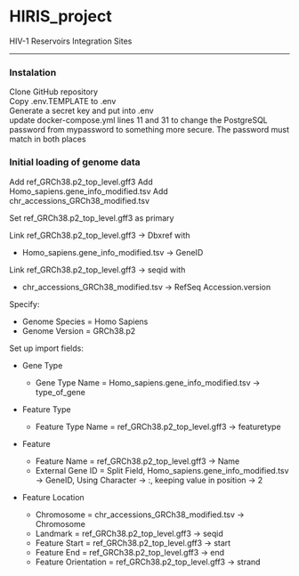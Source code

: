 # HIRIS_project
HIV-1 Reservoirs Integration Sites 

---

### Instalation

Clone GitHub repository  
Copy .env.TEMPLATE to .env  
Generate a secret key and put into .env  
update docker-compose.yml lines 11 and 31 to change the PostgreSQL password from mypassword to something more secure.  The password must match in both places  

### Initial loading of genome data
Add ref_GRCh38.p2_top_level.gff3
Add Homo_sapiens.gene_info_modified.tsv
Add chr_accessions_GRCh38_modified.tsv

Set ref_GRCh38.p2_top_level.gff3 as primary

Link ref_GRCh38.p2_top_level.gff3 -> Dbxref with 
* Homo_sapiens.gene_info_modified.tsv -> GeneID

Link ref_GRCh38.p2_top_level.gff3 -> seqid with
* chr_accessions_GRCh38_modified.tsv -> RefSeq Accession.version

Specify:
* Genome Species = Homo Sapiens
* Genome Version = GRCh38.p2

Set up import fields:
* Gene Type
    * Gene Type Name = Homo_sapiens.gene_info_modified.tsv -> type_of_gene

* Feature Type
    * Feature Type Name = ref_GRCh38.p2_top_level.gff3 -> featuretype

* Feature
    * Feature Name = ref_GRCh38.p2_top_level.gff3 -> Name
    * External Gene ID = Split Field, Homo_sapiens.gene_info_modified.tsv -> GeneID, Using Character -> :, keeping  value in position -> 2

* Feature Location
    * Chromosome = chr_accessions_GRCh38_modified.tsv -> Chromosome
    * Landmark = ref_GRCh38.p2_top_level.gff3 -> seqid
    * Feature Start = ref_GRCh38.p2_top_level.gff3 -> start
    * Feature End = ref_GRCh38.p2_top_level.gff3 -> end
    * Feature Orientation = ref_GRCh38.p2_top_level.gff3 -> strand

